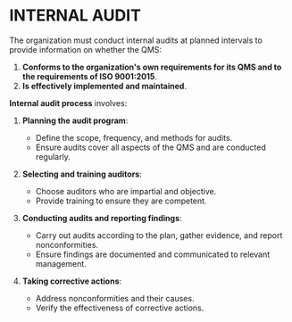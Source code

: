 # INTERNAL AUDIT

The organization must conduct internal audits at planned intervals to provide information on whether the QMS:

1. **Conforms to the organization's own requirements for its QMS and to the requirements of ISO 9001:2015**.
2. **Is effectively implemented and maintained**.

**Internal audit process** involves:

1. **Planning the audit program**:

   * Define the scope, frequency, and methods for audits.
   * Ensure audits cover all aspects of the QMS and are conducted regularly.

2. **Selecting and training auditors**:

   * Choose auditors who are impartial and objective.
   * Provide training to ensure they are competent.

3. **Conducting audits and reporting findings**:

   * Carry out audits according to the plan, gather evidence, and report nonconformities.
   * Ensure findings are documented and communicated to relevant management.

4. **Taking corrective actions**:

   * Address nonconformities and their causes.
   * Verify the effectiveness of corrective actions.
